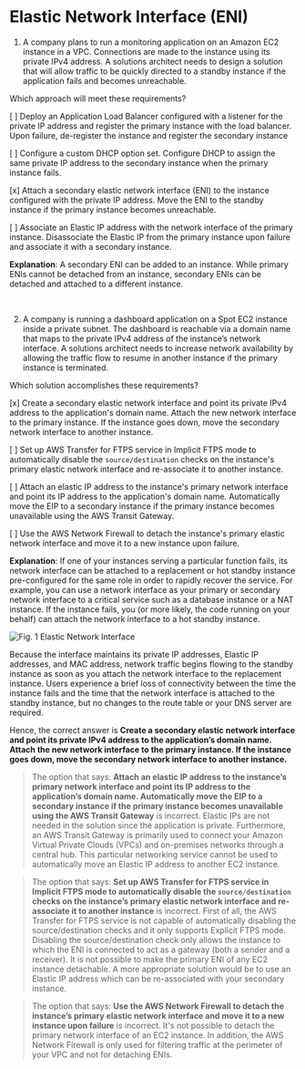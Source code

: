 # Elastic Network Interface (ENI)

1. A company plans to run a monitoring application on an Amazon EC2 instance in a VPC. Connections are made to the instance using its private IPv4 address. A solutions architect needs to design a solution that will allow traffic to be quickly directed to a standby instance if the application fails and becomes unreachable.

Which approach will meet these requirements?

[ ] Deploy an Application Load Balancer configured with a listener for the private IP address and register the primary instance with the load balancer. Upon failure, de-register the instance and register the secondary instance

[ ] Configure a custom DHCP option set. Configure DHCP to assign the same private IP address to the secondary instance when the primary instance fails.

[x] Attach a secondary elastic network interface (ENI) to the instance configured with the private IP address. Move the ENI to the standby instance if the primary instance becomes unreachable. 

[ ] Associate an Elastic IP address with the network interface of the primary instance. Disassociate the Elastic IP from the primary instance upon failure and associate it with a secondary instance.

**Explanation**: A secondary ENI can be added to an instance. While primary ENIs cannot be detached from an instance, secondary ENIs can be detached and attached to a different instance.

<br />

2. A company is running a dashboard application on a Spot EC2 instance inside a private subnet. The dashboard is reachable via a domain name that maps to the private IPv4 address of the instance’s network interface. A solutions architect needs to increase network availability by allowing the traffic flow to resume in another instance if the primary instance is terminated.

Which solution accomplishes these requirements?

[x] Create a secondary elastic network interface and point its private IPv4 address to the application's domain name. Attach the new network interface to the primary instance. If the instance goes down, move the secondary network interface to another instance.

[ ] Set up AWS Transfer for FTPS service in Implicit FTPS mode to automatically disable the `source/destination` checks on the instance's primary elastic network interface and re-associate it to another instance.

[ ] Attach an elastic IP address to the instance's primary network interface and point its IP address to the application's domain name. Automatically move the EIP to a secondary instance if the primary instance becomes unavailable using the AWS Transit Gateway.

[ ] Use the AWS Network Firewall to detach the instance's primary elastic network interface and move it to a new instance upon failure.

**Explanation**: If one of your instances serving a particular function fails, its network interface can be attached to a replacement or hot standby instance pre-configured for the same role in order to rapidly recover the service. For example, you can use a network interface as your primary or secondary network interface to a critical service such as a database instance or a NAT instance. If the instance fails, you (or more likely, the code running on your behalf) can attach the network interface to a hot standby instance.

![Fig. 1 Elastic Network Interface](../../../../img/SAA-CO2/elastic-compute-cloud/elastic-network-interface/fig01.jpeg)

Because the interface maintains its private IP addresses, Elastic IP addresses, and MAC address, network traffic begins flowing to the standby instance as soon as you attach the network interface to the replacement instance. Users experience a brief loss of connectivity between the time the instance fails and the time that the network interface is attached to the standby instance, but no changes to the route table or your DNS server are required.

Hence, the correct answer is **Create a secondary elastic network interface and point its private IPv4 address to the application’s domain name. Attach the new network interface to the primary instance. If the instance goes down, move the secondary network interface to another instance.**

> The option that says: **Attach an elastic IP address to the instance’s primary network interface and point its IP address to the application’s domain name. Automatically move the EIP to a secondary instance if the primary instance becomes unavailable using the AWS Transit Gateway** is incorrect. Elastic IPs are not needed in the solution since the application is private. Furthermore, an AWS Transit Gateway is primarily used to connect your Amazon Virtual Private Clouds (VPCs) and on-premises networks through a central hub. This particular networking service cannot be used to automatically move an Elastic IP address to another EC2 instance.

> The option that says: **Set up AWS Transfer for FTPS service in Implicit FTPS mode to automatically disable the `source/destination` checks on the instance’s primary elastic network interface and re-associate it to another instance** is incorrect. First of all, the AWS Transfer for FTPS service is not capable of automatically disabling the source/destination checks and it only supports Explicit FTPS mode. Disabling the source/destination check only allows the instance to which the ENI is connected to act as a gateway (both a sender and a receiver). It is not possible to make the primary ENI of any EC2 instance detachable. A more appropriate solution would be to use an Elastic IP address which can be re-associated with your secondary instance.

> The option that says: **Use the AWS Network Firewall to detach the instance’s primary elastic network interface and move it to a new instance upon failure** is incorrect. It's not possible to detach the primary network interface of an EC2 instance. In addition, the AWS Network Firewall is only used for filtering traffic at the perimeter of your VPC and not for detaching ENIs.

<br />
